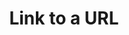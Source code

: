 ---
title: 'Link to a URL'
field: 'is.link.url'
slug: 'global-link-to-a-url'
description: 'An internet link to any other associated item'
comment: 'Try to always link to any standard and permament identifier (eg, not a PDF)'
required: False
module: 'Form'
cluster: 'Global'
policy: 'Url. Repeat values.'
---